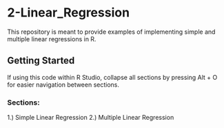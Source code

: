 # 2-Linear_Regression

This repository is meant to provide examples of implementing simple and multiple linear regressions in R.

## Getting Started

If using this code within R Studio, collapse all sections by pressing Alt + O for easier navigation between sections.  

### Sections:

1.) Simple Linear Regression 
2.) Multiple Linear Regression


